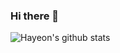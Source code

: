 ### Hi there 👋

![Hayeon's github stats](https://github-readme-stats.vercel.app/api?username=Chanran33&show_icons=true&theme=cobalt&hide=contribs,prs)

<!--
**Chanran33/Chanran33** is a ✨ _special_ ✨ repository because its `README.md` (this file) appears on your GitHub profile.

Here are some ideas to get you started:

- 🔭 I’m currently working on ...
- 🌱 I’m currently learning ...
- 👯 I’m looking to collaborate on ...
- 🤔 I’m looking for help with ...
- 💬 Ask me about ...
- 📫 How to reach me: ...
- 😄 Pronouns: ...
- ⚡ Fun fact: ...
-->
